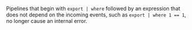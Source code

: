 Pipelines that begin with `export | where` followed by an expression that does
not depend on the incoming events, such as `export | where 1 == 1`, no longer
cause an internal error.
